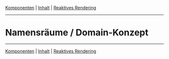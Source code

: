 [Komponenten](composite.md) | [Inhalt](README.md#namensrume--domain-konzept) | [Reaktives Rendering](#reactive.md)
- - -

# Namensräume / Domain-Konzept


- - -

[Komponenten](composite.md) | [Inhalt](README.md#namensrume--domain-konzept) | [Reaktives Rendering](#reactive.md)
